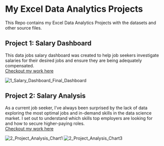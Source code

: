 # My Excel Data Analytics Projects  

This Repo contains my Excel Data Analytics Projects with the datasets and other source files.

## Project 1: Salary Dashboard 
This data jobs salary dashboard was created to help job seekers investigate salaries for their desired jobs and ensure they are being adequately compensated.  
[Checkout my work here](Project_1-Dashboard)  

![1_Salary_Dashboard_Final_Dashboard](https://github.com/user-attachments/assets/68e7d314-5152-495b-b4ec-b2655f20ca4b)

## Project 2: Salary Analysis  
As a current job seeker, I’ve always been surprised by the lack of data exploring the most optimal jobs and in-demand skills in the data science market. I set out to understand which skills top employers are looking for and how to secure higher-paying roles.  
[Checkout my work here](Project_2-Analysis)

![2_Project_Analysis_Chart1](https://github.com/user-attachments/assets/f370c608-eeae-45f5-a98e-23f262c42140)
![2_Project_Analysis_Chart3](https://github.com/user-attachments/assets/91ce8239-095c-49cf-930a-5f59937484af)
